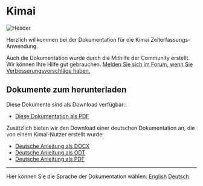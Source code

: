 # Kimai

![Header](https://raw.github.com/kimai/documentation/master/assets/intro.jpg)

Herzlich willkommen bei der Dokumentation für die  Kimai Zeiterfassungs-Anwendung.

Auch die Dokumentation wurde durch die Mithilfe der Community erstellt.
Wir können Ihre Hilfe gut gebrauchen. [Melden Sie sich im Forum, wenn Sie Verbesserungsvorschläge haben.](http://forum.kimai.org/)


## Dokumente zum herunterladen

Diese Dokumente sind als Download verfügbar::

* [Diese Dokumentation als PDF](https://github.com/kimai/manuals/raw/master/documentation.pdf)

Zusätzlich bieten wir den Download einer deutschen Dokumentation an, die von einem Kimai-Nutzer erstellt wurde:

* [Deutsche Anleitung als DOCX](https://github.com/kimai/manuals/blob/master/Kimai%20Zeiterfassung%20Benutzerhandbuch.docx?raw=true)
* [Deutsche Anleitung als ODT](https://github.com/kimai/manuals/blob/master/Kimai%20Zeiterfassung%20Benutzerhandbuch.odt?raw=true)
* [Deutsche Anleitung als PDF](https://github.com/kimai/manuals/blob/master/Kimai%20Zeiterfassung%20Benutzerhandbuch_deutsch_final.pdf?raw=true)

---
Hier können Sie die Sprache der Dokumentation wählen: 
[English](https://actxc.gitbooks.io/kimai_documentation/content/v/multilang/en/index.html)
[Deutsch](https://actxc.gitbooks.io/kimai_documentation/content/v/multilang/de/index.html)
